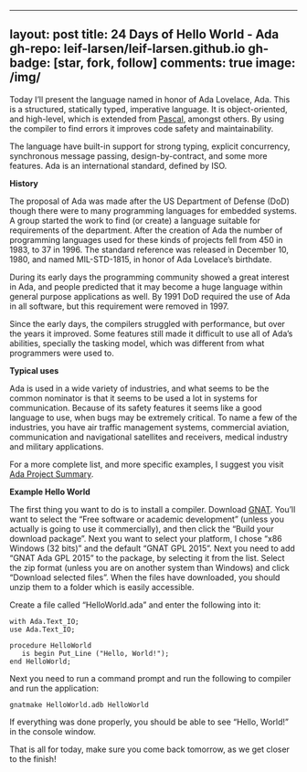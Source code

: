 
---
layout: post
title: 24 Days of Hello World - Ada
gh-repo: leif-larsen/leif-larsen.github.io
gh-badge: [star, fork, follow]
comments: true
image: /img/
---
    
    
Today I’ll present the language named in honor of Ada Lovelace, Ada. This is a structured, statically typed, imperative language. It is object-oriented, and high-level, which is extended from [Pascal](http://leiflarsen.org/2015/24-days-of-hello-world-pascal), amongst others. By using the compiler to find errors it improves code safety and maintainability.

The language have built-in support for strong typing, explicit concurrency, synchronous message passing, design-by-contract, and some more features. Ada is an international standard, defined by ISO.

**History**

The proposal of Ada was made after the US Department of Defense (DoD) though there were to many programming languages for embedded systems. A group started the work to find (or create) a language suitable for requirements of the department. After the creation of Ada the number of programming languages used for these kinds of projects fell from 450 in 1983, to 37 in 1996. The standard reference was released in December 10, 1980, and named MIL-STD-1815, in honor of Ada Lovelace’s birthdate.

During its early days the programming community showed a great interest in Ada, and people predicted that it may become a huge language within general purpose applications as well. By 1991 DoD required the use of Ada in all software, but this requirement were removed in 1997.

Since the early days, the compilers struggled with performance, but over the years it improved. Some features still made it difficult to use all of Ada’s abilities, specially the tasking model, which was different from what programmers were used to.

**Typical uses**

Ada is used in a wide variety of industries, and what seems to be the common nominator is that it seems to be used a lot in systems for communication. Because of its safety features it seems like a good language to use, when bugs may be extremely critical. To name a few of the industries, you have air traffic management systems, commercial aviation, communication and navigational satellites and receivers, medical industry and military applications.

For a more complete list, and more specific examples, I suggest you visit [Ada Project Summary](http://www.seas.gwu.edu/~mfeldman/ada-project-summary.html).

**Example Hello World**

The first thing you want to do is to install a compiler. Download [GNAT](http://libre.adacore.com/download/). You’ll want to select the “Free software or academic development” (unless you actually is going to use it commercially), and then click the “Build your download package”. Next you want to select your platform, I chose “x86 Windows (32 bits)” and the default “GNAT GPL 2015”. Next you need to add “GNAT Ada GPL 2015” to the package, by selecting it from the list. Select the zip format (unless you are on another system than Windows) and click “Download selected files”. When the files have downloaded, you should unzip them to a folder which is easily accessible.

Create a file called “HelloWorld.ada” and enter the following into it:

```language-clike
with Ada.Text_IO; 
use Ada.Text_IO; 

procedure HelloWorld 
   is begin Put_Line ("Hello, World!"); 
end HelloWorld;
```
Next you need to run a command prompt and run the following to compiler and run the application:

<code>gnatmake HelloWorld.adb HelloWorld</code>

If everything was done properly, you should be able to see “Hello, World!” in the console window.

That is all for today, make sure you come back tomorrow, as we get closer to the finish!


